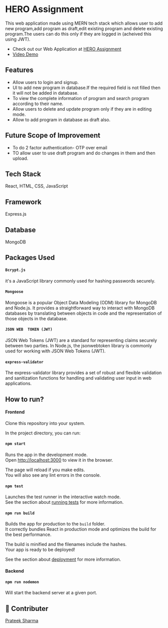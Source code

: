# HERO Assignment

This web application made using MERN tech stack which allows user to add new program,add program as draft,edit existing program and delete existing program.The users can do this only if they are logged in (acheived this using JWT).

- Check out our Web Application at [HERO Assignment](https://chipper-kitten-2b07ed.netlify.app/)
- [Video Demo](https://drive.google.com/file/d/16JYKhKVOMl024cRvoirOMHTHlFZ9rAfg/view?usp=sharing)
## Features

- Allow users to login and signup.
- UI to add new program in database.If the required field is not filled then it will not be added in database.
- To view the complete information of program and search program according to their name.
- Allow users to delete and update program only if they are in editing mode.
- Allow to add program in database as draft also.

## Future Scope of Improvement

- To do 2 factor authentication- OTP over email
- TO allow user to use draft program and do changes in them and then upload.

## Tech Stack

React,  HTML, CSS, JavaScript

## Framework
 
 Express.js

## Database
 MongoDB

## Packages Used


#### `Bcrypt.js`

 it's a JavaScript library commonly used for hashing passwords securely. 

#### `Mongoose`

Mongoose is a popular Object Data Modeling (ODM) library for MongoDB and Node.js. It provides a straightforward way to interact with MongoDB databases by translating between objects in code and the representation of those objects in the database.

#### `JSON WEB  TOKEN (JWT)`
JSON Web Tokens (JWT) are a standard for representing claims securely between two parties. 
In Node.js, the jsonwebtoken library is commonly used for working with JSON Web Tokens (JWT). 

#### `express-validator`

The express-validator library provides a set of robust and flexible validation and sanitization functions for handling and validating user input in web applications.


## How to run?

#### Frontend

Clone this repository into your system. 

In the project directory, you can run:

#### `npm start`

Runs the app in the development mode.\
Open [http://localhost:3000](http://localhost:3000) to view it in the browser.

The page will reload if you make edits.\
You will also see any lint errors in the console.

#### `npm test`

Launches the test runner in the interactive watch mode.\
See the section about [running tests](https://facebook.github.io/create-react-app/docs/running-tests) for more information.

#### `npm run build`

Builds the app for production to the `build` folder.\
It correctly bundles React in production mode and optimizes the build for the best performance.

The build is minified and the filenames include the hashes.\
Your app is ready to be deployed!

See the section about [deployment](https://facebook.github.io/create-react-app/docs/deployment) for more information.


#### Backend

#### `npm run nodemon`

Will start the backend server at a given port.

## 🔗 Contributer

[Prateek Sharma](https://github.com/prateek272002)
